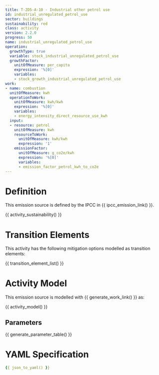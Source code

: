 ```yaml
---
title: T-2D5-A-10 - Industrial other petrol use
id: industrial_unregulated_petrol_use
sector: buildings
sustainability: red
class: activity
version: 2.2.0
progress: 50
name: industrial_unregulated_petrol_use
operation:
  growthType: true
  variable: stock_industrial_unregulated_petrol_use
  growthFactor:
    unitOfMeasure: per_capita
    expression: '%[0]'
    variables:
    - stock_growth_industrial_unregulated_petrol_use
work:
- name: combustion
  unitOfMeasure: kwh
  operationToWork:
    unitOfMeasure: kwh/kwh
    expression: '%[0]'
    variables:
    - energy_intensity_direct_resource_use_kwh
  input:
  - resource: petrol
    unitOfMeasure: kwh
    resourceToWork:
      unitOfMeasure: kwh/kwh
      expression: '1'
    emissionFactor:
      unitOfMeasure: g_co2e/kwh
      expression: '%[0]'
      variables:
      - emission_factor_petrol_kwh_to_co2e
---
```

# Definition
This emission source is defined by the IPCC in {{ ipcc_emission_link() }}.


{{ activity_sustainability() }}

# Transition Elements

This activity has the following mitigation options modelled as transition elements:

{{ transition_element_list() }}

# Activity Model
This emission source is modelled with {{ generate_work_link() }} as:

{{ activity_model() }}

## Parameters

{{ generate_parameter_table() }}

# YAML Specification

```yaml
{{ json_to_yaml() }}
```